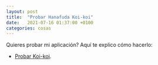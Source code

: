 ```yaml
---
layout: post
title:  "Probar Hanafuda Koi-koi"
date:   2021-07-16 01:37:00 +0100
categories: cosas
---
```


Quieres probar mi aplicación? Aquí te explico cómo hacerlo:
*	[Probar Koi-koi](http://noge.games/testkoikoi).